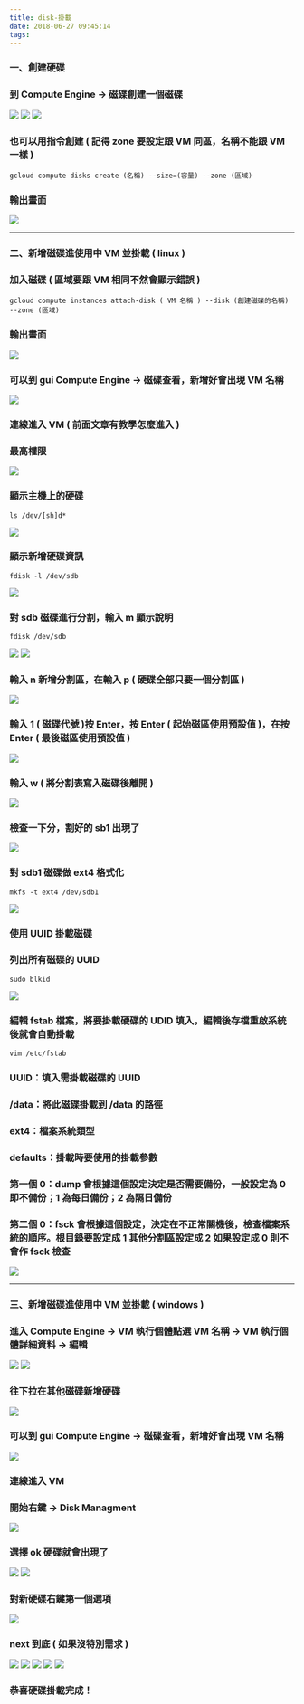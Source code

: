 ```yaml
---
title: disk-掛載
date: 2018-06-27 09:45:14
tags:
---
```


### 一、創建硬碟

### 到 Compute Engine → 磁碟創建一個磁碟

![ ](images/1.png)
![ ](images/2.png)
![ ](images/3.png)

### 也可以用指令創建 ( 記得 zone 要設定跟 VM 同區，名稱不能跟 VM 一樣 )

```
gcloud compute disks create (名稱) --size=(容量) --zone (區域)
```

### 輸出畫面

![ ](images/4.png)

***

### 二、新增磁碟進使用中 VM 並掛載 ( linux )

### 加入磁碟 ( 區域要跟 VM 相同不然會顯示錯誤 )

```
gcloud compute instances attach-disk ( VM 名稱 ) --disk (創建磁碟的名稱) --zone (區域)
```

### 輸出畫面

![ ](images/5.png)

### 可以到 gui Compute Engine → 磁碟查看，新增好會出現 VM 名稱

![ ](images/18.png)

### 連線進入 VM ( 前面文章有教學怎麼進入 )

### 最高權限

![ ](images/6.png)

### 顯示主機上的硬碟

```
ls /dev/[sh]d*
```

![ ](images/7.png)

### 顯示新增硬碟資訊

```
fdisk -l /dev/sdb
```

![ ](images/8.png)

### 對 sdb 磁碟進行分割，輸入 m 顯示說明

```
fdisk /dev/sdb
```

![ ](images/9.png)
![ ](images/10.png)

### 輸入 n 新增分割區，在輸入 p  ( 硬碟全部只要一個分割區 )

![ ](images/11.png)

### 輸入 1 ( 磁碟代號 )按 Enter，按 Enter ( 起始磁區使用預設值 )，在按 Enter ( 最後磁區使用預設值 )

![ ](images/12.png)

### 輸入 w ( 將分割表寫入磁碟後離開 )

![ ](images/13.png)

### 檢查一下分，割好的 sb1 出現了

![ ](images/14.png)

### 對 sdb1 磁碟做 ext4 格式化

```
mkfs -t ext4 /dev/sdb1
```

![ ](images/15.png)

### 使用 UUID 掛載磁碟

### 列出所有磁碟的 UUID

```
sudo blkid
```

![ ](images/16.png)

### 編輯 fstab 檔案，將要掛載硬碟的 UDID 填入，編輯後存檔重啟系統後就會自動掛載

```
vim /etc/fstab
```

### UUID：填入需掛載磁碟的 UUID

### /data：將此磁碟掛載到 /data 的路徑

### ext4：檔案系統類型

### defaults：掛載時要使用的掛載參數

### 第一個 0：dump 會根據這個設定決定是否需要備份，一般設定為 0 即不備份；1 為每日備份；2 為隔日備份

### 第二個 0：fsck 會根據這個設定，決定在不正常關機後，檢查檔案系統的順序。根目錄要設定成 1 其他分割區設定成 2 如果設定成 0 則不會作 fsck 檢查

![ ](images/17.png)

***

### 三、新增磁碟進使用中 VM 並掛載 ( windows )

### 進入 Compute Engine → VM 執行個體點選 VM 名稱 → VM 執行個體詳細資料 → 編輯

![ ](images/19.png)
![ ](images/20.png)

### 往下拉在其他磁碟新增硬碟

![ ](images/21.png)

### 可以到 gui Compute Engine → 磁碟查看，新增好會出現 VM 名稱

![ ](images/18.png)

### 連線進入 VM

### 開始右鍵 → Disk Managment

![ ](images/22.png)

### 選擇 ok 硬碟就會出現了

![ ](images/23.png)
![ ](images/24.png)

### 對新硬碟右鍵第一個選項

![ ](images/25.png)

### next 到底 ( 如果沒特別需求 )

![ ](images/26.png)
![ ](images/27.png)
![ ](images/28.png)
![ ](images/29.png)
![ ](images/30.png)

### 恭喜硬碟掛載完成！